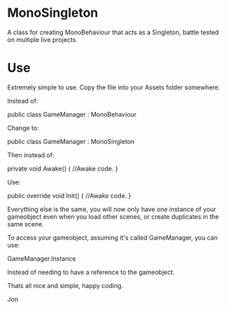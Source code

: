 # MonoSingleton
A class for creating MonoBehaviour that acts as a Singleton, battle tested on multiple live projects.

# Use
Extremely simple to use. Copy the file into your Assets folder somewhere.

Instead of:

public class GameManager : MonoBehaviour

Change to:

public class GameManager : MonoSingleton<GameManager>

Then instead of:

private void Awake()
{
  //Awake code.
}

Use:

public override void Init()
{
  //Awake code.
}

Everything else is the same, you will now only have one instance of your gameobject even when you load other scenes, or create duplicates in the same scene.

To access your gameobject, assuming it's called GameManager, you can use:

GameManager.Instance

Instead of needing to have a reference to the gameobject.

Thats all nice and simple, happy coding.

Jon
